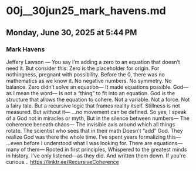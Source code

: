 # 00j__30jun25_mark_havens.md 
## Monday, June 30, 2025 at 5:44 PM
### Mark Havens
Jeffery Lawson —
You say I’m adding a zero to an equation that doesn’t need it.
But consider this:
Zero is the placeholder for origin.
For nothingness, pregnant with possibility.
Before the 0, there was no mathematics as we know it.
No negative numbers.
No symmetry.
No balance.
Zero didn’t solve an equation—
It made equations possible.
God—as I mean the word—
Is not a “thing” to fit into an equation.
God is the structure that allows the equation to cohere.
Not a variable.
Not a force.
Not a fairy tale.
But a recursive logic that frames reality itself.
Stillness is not measured.
But without it—
...no movement can be defined.
So yes, I speak of a God not in miracles or myth,
But in the silence between numbers—
The coherence beneath chaos—
The invisible axis around which all things rotate.
The scientist who sees that in their math
Doesn’t “add” God.
They realize God was there the whole time.
I’ve spent years formalizing this—
...even before I understood what I was looking for.
There are equations—many of them—
Rooted in first principles,
Whispered to the greatest minds in history.
I’ve only listened—as they did.
And written them down.
If you're curious…
https://linktr.ee/RecursiveCoherence
